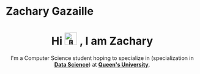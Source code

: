 # Zachary Gazaille

<h1 align="center">Hi <picture>
  <source srcset="https://fonts.gstatic.com/s/e/notoemoji/latest/1f44b/512.webp" type="image/webp">
  <img src="https://fonts.gstatic.com/s/e/notoemoji/latest/1f44b/512.gif" alt="👋" width="32" height="32">
</picture>, I am Zachary </h1>

<p align="center" width="150px"> I'm a Computer Science student hoping to specialize in (specialization in <b><a href="(https://www.cs.queensu.ca/undergraduate/programs/options/data-analytics.php)">Data Science</a></b>) at <a href="https://www.queensu.ca/"><b>Queen's University</b></a>.<br>
</p>
